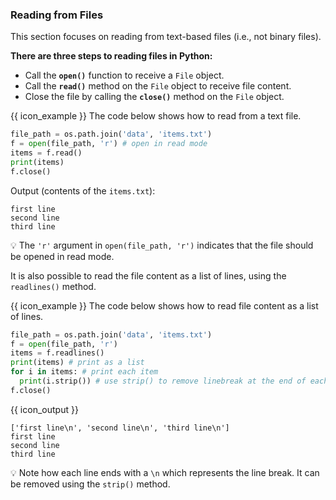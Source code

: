 ### Reading from Files

This section focuses on reading from text-based files (i.e., not binary files).

**There are three steps to reading files in Python:**
* Call the **`open()`** function to receive a `File` object.
* Call the **`read()`** method on the `File` object to receive file content.
* Close the file by calling the **`close()`** method on the `File` object.

<tip-box> 

{{ icon_example }} The code below shows how to read from a text file.

<include src="inputOutput.md" var-align="middle" boilerplate>
<span id="input">

```python
file_path = os.path.join('data', 'items.txt')
f = open(file_path, 'r') # open in read mode
items = f.read()
print(items)
f.close()
```
</span>
<span id="output">

Output (contents of the `items.txt`):
```
first line
second line
third line
```
</span>
</include>

:bulb: The `'r'` argument in `open(file_path, 'r')` indicates that the file should be opened <tooltip content="when a file is open in read mode, you can read from it but cannot write to it">in read mode</tooltip>.

</tip-box>

It is also possible to read the file content as a list of lines, using the `readlines()` method.

<tip-box> 

{{ icon_example }} The code below shows how to read file content as a list of lines.

```python
file_path = os.path.join('data', 'items.txt')
f = open(file_path, 'r')
items = f.readlines()
print(items) # print as a list
for i in items: # print each item
  print(i.strip()) # use strip() to remove linebreak at the end of each line
f.close()
```
{{ icon_output }}
```
['first line\n', 'second line\n', 'third line\n']
first line
second line
third line
```
:bulb: Note how each line ends with a `\n` which represents the line break. It can be removed using the `strip()` method.

</tip-box>

<panel type="danger" header=":muscle: Exercise: File Stats" expanded no-close>
  <include src="e-fileStats.md" />
</panel><p/>